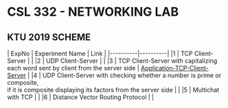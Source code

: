 # CSL 332 - NETWORKING LAB
## KTU 2019 SCHEME

| ExpNo | Experiment Name | Link |
|----------|----------|
|1   | TCP Client-Server   |   | 
|2   | UDP Client-Server   |   |
|3   | TCP Client-Server with capitalizing each word sent by client from the server side   | [Application-TCP-Client-Server](Application-TCP-Client-Server)   |
|4   | UDP Client-Server with checking whether a number is prime or composite, <br> if it is composite displaying its factors from the server side   |   |
|5   | Multichat with TCP   |   |
|6   | Distance Vector Routing Protocol   |   |

